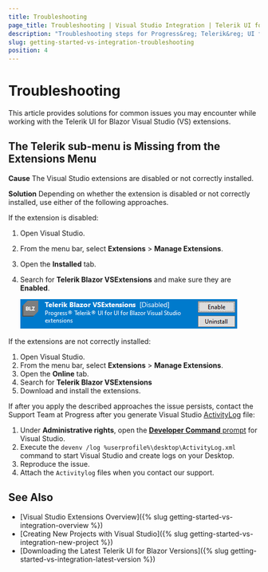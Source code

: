 ```yaml
---
title: Troubleshooting
page_title: Troubleshooting | Visual Studio Integration | Telerik UI for Blazor
description: "Troubleshooting steps for Progress&reg; Telerik&reg; UI for Blazor Visual Studio extensions."
slug: getting-started-vs-integration-troubleshooting
position: 4
---
```


# Troubleshooting

This article provides solutions for common issues you may encounter while working with the Telerik UI for Blazor Visual Studio (VS) extensions.

## The Telerik sub-menu is Missing from the Extensions Menu

**Cause** The Visual Studio extensions are disabled or not correctly installed.

**Solution** Depending on whether the extension is disabled or not correctly installed, use either of the following approaches.

If the extension is disabled:

1. Open Visual Studio.
1. From the menu bar, select **Extensions** > **Manage Extensions**.
1. Open the **Installed** tab.
1. Search for **Telerik Blazor VSExtensions** and make sure they are **Enabled**.

    ![Troubleshooting when the VS extension is disabled](images/enable-extensions.png)

If the extensions are not correctly installed:

1. Open Visual Studio.
1. From the menu bar, select **Extensions** > **Manage Extensions**.
1. Open the **Online** tab.
1. Search for **Telerik Blazor VSExtensions**
1. Download and install the extensions.

If after you apply the described approaches the issue persists, contact the Support Team at Progress after you generate Visual Studio [ActivityLog](https://docs.microsoft.com/en-us/visualstudio/ide/reference/log-devenv-exe?view=vs-2019) file:

1. Under **Administrative rights**, open the [**Developer Command** prompt](https://docs.microsoft.com/en-us/dotnet/framework/tools/developer-command-prompt-for-vs) for Visual Studio.
1. Execute the `devenv /log %userprofile%\desktop\ActivityLog.xml` command to start Visual Studio and create logs on your Desktop.
1. Reproduce the issue.
1. Attach the `Activitylog` files when you contact our support.

## See Also

* [Visual Studio Extensions Overview]({% slug getting-started-vs-integration-overview %})
* [Creating New Projects with Visual Studio]({% slug getting-started-vs-integration-new-project %})
* [Downloading the Latest Telerik UI for Blazor Versions]({% slug getting-started-vs-integration-latest-version %})
